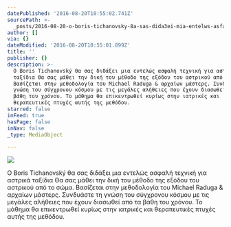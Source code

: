 ```yaml
---
datePublished: '2016-08-20T10:55:02.741Z'
sourcePath: >-
  _posts/2016-08-20-o-boris-tichanovsky-8a-sas-dida3ei-mia-entelws-asfalh-texnik.md
author: []
via: {}
dateModified: '2016-08-20T10:55:01.899Z'
title: ''
publisher: {}
description: >-
  Ο Boris Tichanovský θα σας διδάξει μια εντελώς ασφαλή τεχνική για αστρικά
  ταξίδια Θα σας μάθει την δική του μέθοδο της εξόδου του αστρικού από το σώμα.
  Βασίζεται στην μεθοδολογία του Michael Raduga & αρχαίων μάστερς. Συνδυάστε τη
  γνώση του σύγχρονου κόσμου με τις μεγάλες αλήθειες που έχουν διασωθεί από τα
  βάθη του χρόνου. Το μάθημα θα επικεντρωθεί κυρίως στην ιατρικές και
  θεραπευτικές πτυχές αυτής της μεθόδου.
starred: false
inFeed: true
hasPage: false
inNav: false
_type: MediaObject

---
```

![](https://the-grid-user-content.s3-us-west-2.amazonaws.com/d111d0db-732d-4d26-81ef-f7e9d9e83e86.jpg)

Ο Boris Tichanovský θα σας διδάξει μια εντελώς ασφαλή τεχνική για αστρικά ταξίδια Θα σας μάθει την δική του μέθοδο της εξόδου του αστρικού από το σώμα. Βασίζεται στην μεθοδολογία του Michael Raduga & αρχαίων μάστερς. Συνδυάστε τη γνώση του σύγχρονου κόσμου με τις μεγάλες αλήθειες που έχουν διασωθεί από τα βάθη του χρόνου. Το μάθημα θα επικεντρωθεί κυρίως στην ιατρικές και θεραπευτικές πτυχές αυτής της μεθόδου.